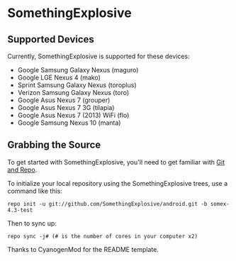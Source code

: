 SomethingExplosive
==================

Supported Devices
-----------------

Currently, SomethingExplosive is supported for these devices:
* Google Samsung Galaxy Nexus (maguro)
* Google LGE Nexus 4 (mako)
* Sprint Samsung Galaxy Nexus (toroplus)
* Verizon Samsung Galaxy Nexus (toro)
* Google Asus Nexus 7 (grouper)
* Google Asus Nexus 7 3G (tilapia)
* Google Asus Nexus 7 (2013) WiFi (flo)
* Google Samsung Nexus 10 (manta)

Grabbing the Source
-------------------

To get started with SomethingExplosive, you'll need to get
familiar with [Git and Repo](http://source.android.com/source/using-repo.html).

To initialize your local repository using the SomethingExplosive trees, use a command like this:

    repo init -u git://github.com/SomethingExplosive/android.git -b somex-4.3-test

Then to sync up:

    repo sync -j# (# is the number of cores in your computer x2)

Thanks to CyanogenMod for the README template.
